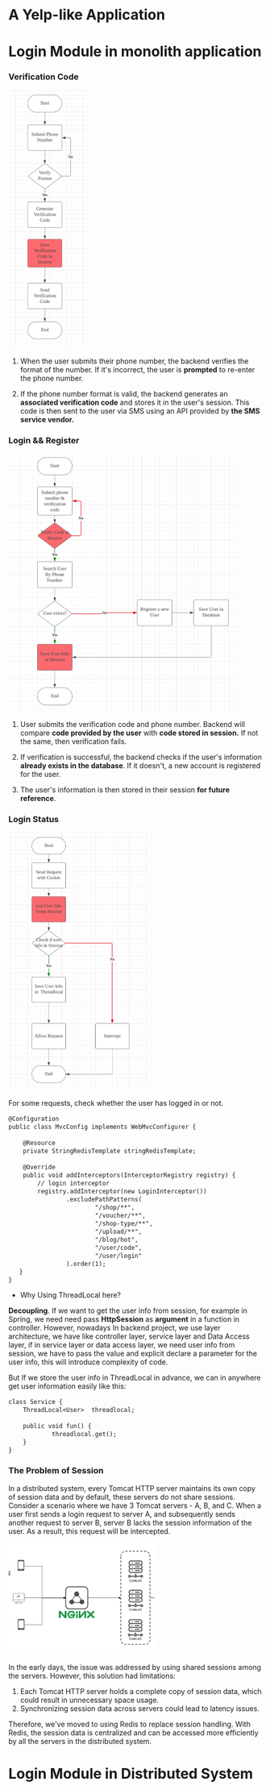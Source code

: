 # A Yelp-like Application





# Login Module in monolith application 

### Verification Code

<img src="images/image-20230713191727650.png" alt="image-20230713191727650" style="zoom:50%;" />

1. When the user submits their phone number, the backend verifies the format of the number. If it's incorrect, the user is **prompted** to re-enter the phone number.

2. If the phone number format is valid, the backend generates an **associated verification code** and stores it in the user's session. This code is then sent to the user via SMS using an API provided by **the SMS service vendor.**



### Login && Register 



<img src="images/image-20230713192348519.png" alt="image-20230713192348519" style="zoom:50%;" />

1. User submits the verification code and phone number.  Backend will compare  **code provided by the user**  with **code stored in session.** If not the same, then verification fails. 

2. If verification is successful, the backend checks if the user's information **already exists in the database**. If it doesn't, a new account is registered for the user.
3. The user's information is then stored in their session **for future reference**.





### Login Status 

<img src="images/image-20230713202600997.png" alt="image-20230713202600997" style="zoom:50%;" />

For some requests, check whether the user has logged in or not. 

```
@Configuration
public class MvcConfig implements WebMvcConfigurer {

    @Resource
    private StringRedisTemplate stringRedisTemplate;

    @Override
    public void addInterceptors(InterceptorRegistry registry) {
        // login interceptor
        registry.addInterceptor(new LoginInterceptor())
                .excludePathPatterns(
                        "/shop/**",
                        "/voucher/**",
                        "/shop-type/**",
                        "/upload/**",
                        "/blog/hot",
                        "/user/code",
                        "/user/login"
                ).order(1);
   }             
}

```





* Why Using ThreadLocal here? 

**Decoupling**.  If we want to get the user info from session, for example in Spring, we need need pass **HttpSession** as **argument** in a function in controller.  However, nowadays In backend project, we use layer architecture,  we have like controller layer, service layer and Data Access layer,  if in service layer or data access layer, we need user info from session, we have to pass the value and explicit declare a parameter for the user info,  this will introduce complexity of code.   

But If we store the user info in  ThreadLocal in advance, we can in anywhere get user information easily like this:

```
class Service {
	ThreadLocal<User>  threadlocal;
	
	public void fun() {
			threadlocal.get();
	}
}
```







### The Problem of Session 

In a distributed system, every Tomcat HTTP server maintains its own copy of session data and by default, these servers do not share sessions. Consider a scenario where we have 3 Tomcat servers - A, B, and C. When a user first sends a login request to server A, and subsequently sends another request to server B, server B lacks the session information of the user. As a result, this request will be intercepted.

<img src="images/image-20230713205059374.png" alt="image-20230713205059374" style="zoom:33%;" />

In the early days, the issue was addressed by using shared sessions among the servers. However, this solution had limitations:

1. Each Tomcat HTTP server holds a complete copy of session data, which could result in unnecessary space usage.
2. Synchronizing session data across servers could lead to latency issues.



Therefore, we've moved to using Redis to replace session handling. With Redis, the session data is centralized and can be accessed more efficiently by all the servers in the distributed system.



# Login Module  in Distributed System 